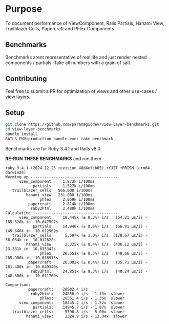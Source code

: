# Purpose

To document performance of ViewComponent, Rails Partials,
Hanami View, Trailblazer Cells, Papercraft and Phlex Components.

## Benchmarks

Benchmarks arent representative of real life and just
render nested components / partials. Take all numbers with
a grain of salt.

## Contributing

Feel free to submit a PR for optimization of views and
other use-cases / view layers.

## Setup

```bash
git clone https://github.com/paramagicdev/view-layer-benchmarks.git
cd view-layer-benchmarks
bundle install
RAILS_ENV=production bundle exec rake benchmark
```

Benchmarks are for Ruby 3.4.1 and Rails v8.0.

**RE-RUN THESE BENCHMARKS** and run them
```
ruby 3.4.1 (2024-12-25 revision 48d4efcb85) +YJIT +PRISM [arm64-darwin24]
Warming up --------------------------------------
      view_component     1.872k i/100ms
            partials     1.527k i/100ms
   trailblazer_cells   566.000 i/100ms
         hanami_view   231.000 i/100ms
               phlex     2.059k i/100ms
          papercraft     2.814k i/100ms
           ruby2html     2.488k i/100ms
Calculating -------------------------------------
      view_component     18.445k (± 0.3%) i/s   (54.21 μs/i) -    185.328k in  10.047597s
            partials     14.946k (± 0.6%) i/s   (66.91 μs/i) -    149.646k in  10.012969s
   trailblazer_cells      5.597k (± 1.0%) i/s  (178.67 μs/i) -     56.034k in  10.012828s
         hanami_view      2.325k (± 0.4%) i/s  (430.12 μs/i) -     23.331k in  10.035342s
               phlex     20.551k (± 0.3%) i/s   (48.66 μs/i) -    205.900k in  10.018915s
          papercraft     28.002k (± 0.4%) i/s   (35.71 μs/i) -    281.400k in  10.049340s
           ruby2html     24.851k (± 0.3%) i/s   (40.24 μs/i) -    248.800k in  10.011760s

Comparison:
          papercraft:    28002.4 i/s
           ruby2html:    24850.9 i/s - 1.13x  slower
               phlex:    20551.4 i/s - 1.36x  slower
      view_component:    18445.2 i/s - 1.52x  slower
            partials:    14945.7 i/s - 1.87x  slower
   trailblazer_cells:     5596.8 i/s - 5.00x  slower
         hanami_view:     2324.9 i/s - 12.04x  slower
```
